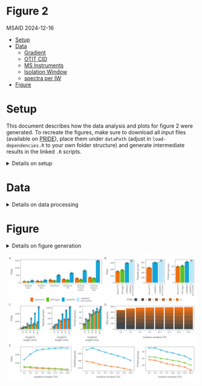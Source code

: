 # Figure 2
MSAID
2024-12-16

- [Setup](#setup)
- [Data](#data)
  - [Gradient](#gradient)
  - [OTIT CID](#otit-cid)
  - [MS Instruments](#ms-instruments)
  - [Isolation Window](#isolation-window)
  - [spectra per IW](#spectra-per-iw)
- [Figure](#figure)

# Setup

This document describes how the data analysis and plots for figure 2
were generated. To recreate the figures, make sure to download all input
files (available on
[PRIDE](https://www.ebi.ac.uk/pride/archive?keyword=PXD053241)), place
them under `dataPath` (adjust in `load-dependencies.R` to your own
folder structure) and generate intermediate results in the linked `.R`
scripts.

<details>
<summary>
Details on setup
</summary>

``` r
suppressMessages(source(here::here("scripts/load-dependencies.R")))
suppressMessages(source(here::here("scripts/data-ids.R")))
msaid_SE <- c("Sequest HT" = msaid_orange,
              "MSFragger" = msaid_green,
              "CHIMERYS" = msaid_blue,
              "CHIMERYS\ntop 15 peaks" = msaid_lightblue)

path <- file.path(here::here(), "figure-2")
figurePath <- file.path(dataPath, "data/figure-2")
```

</details>

# Data

<details>
<summary>
Details on data processing
</summary>

All `.csv` input files were generated using the `readIds(...)` function
reading search engine results (`.pdResult` files and MSFragger output
folders).

## Gradient

``` r
data_gradient <- fread(file.path(figurePath, "figure-2C-Gradient.csv"))
data_gradient[, condition_SE := factor(gsub("^.*_(.)$", "\\1", studies),
                                       levels = c("S", "M", "C"),
                                       labels = c("Sequest HT", "MSFragger", "CHIMERYS"))]
data_gradient[, condition_gradient := factor(gsub("^(.*)_.$", "\\1", studies),
                                       levels = c("015min", "030min", "060min", "090min", "120min"),
                                       labels = c("15", "30", "60", "90", "120"))]

p_gradient_psm <- ggplot(data_gradient[!is.na(psms_FDR)],
                         aes(x=condition_gradient, y=psms_FDR, fill=condition_SE)) +
  geom_bar(stat = "summary", fun = mean, position = "dodge") +
  geom_jitter(shape = 1L, position = position_jitterdodge(0.1, 0, 0.9), show.legend = F) +
  scale_y_continuous(labels = label_number(scale_cut = cut_short_scale())) +
  scale_fill_manual(NULL, values = msaid_SE) +
  xlab("Gradient\nlength [min]") + ylab("PSMs") +
  theme(legend.position = "none") +
  theme_tilt_xaxis(90, T)

p_gradient_pep <- ggplot(data_gradient[!is.na(peptideGroups_FDR)],
                         aes(x=condition_gradient, y=peptideGroups_FDR, fill=condition_SE)) +
  geom_bar(stat = "summary", fun = mean, position = "dodge") +
  geom_jitter(shape = 1L, position = position_jitterdodge(0.1, 0, 0.9)) +
  scale_y_continuous(labels = label_number(scale_cut = cut_short_scale())) +
  scale_fill_manual(NULL, values = msaid_SE) +
  xlab("Gradient\nlength [min]") + ylab("Peptide groups") +
  theme(legend.position = "none") +
  theme_tilt_xaxis(90, T)

p_gradient_prot <- ggplot(data_gradient[!is.na(proteinGroups_FDR)],
                          aes(x=condition_gradient, y=proteinGroups_FDR, fill=condition_SE)) +
  geom_bar(stat = "summary", fun = mean, position = "dodge") +
  geom_jitter(shape = 1L, position = position_jitterdodge(0.1, 0, 0.9)) +
  scale_y_continuous(labels = label_number(scale_cut = cut_short_scale())) +
  scale_fill_manual(NULL, values = msaid_SE) +
  xlab("Gradient\nlength [min]") + ylab("Protein groups") +
  theme(legend.position = "none") +
  theme_tilt_xaxis(90, T)
```

## OTIT CID

``` r
data_OTITCID <- fread(file.path(figurePath, "figure-2B-CID.csv"))
data_OTITCID[, condition_SE := factor(studies,
                                      levels = c("S", "M", "C", "C_Top15"),
                                      labels = c("Sequest HT", "MSFragger",
                                                 "CHIMERYS", "CHIMERYS\ntop 15 peaks"))]

p_iontrap_psm <- ggplot(data_OTITCID[!is.na(psms_FDR)],
                        aes(x=condition_SE, y=psms_FDR, fill=condition_SE)) +
  geom_bar(stat = "summary", fun = mean, position = "dodge") +
  geom_point(shape = 1L, show.legend = F) +
  scale_y_continuous(labels = label_number(scale_cut = cut_short_scale())) +
  scale_fill_manual(NULL, values = msaid_SE) +
  xlab(NULL) + ylab("PSMs") + theme(legend.position = "none") +
  theme_tilt_xaxis(90, T)

p_iontrap_pep <- ggplot(data_OTITCID[!is.na(peptideGroups_FDR)],
                        aes(x=condition_SE, y=peptideGroups_FDR, fill=condition_SE)) +
  geom_bar(stat = "summary", fun = mean, position = "dodge") +
  geom_point(shape = 1L) +
  scale_y_continuous(labels = label_number(scale_cut = cut_short_scale())) +
  scale_fill_manual(NULL, values = msaid_SE) +
  xlab(NULL) + ylab("Peptide groups") + theme(legend.position = "none") +
  theme_tilt_xaxis(90, T)

p_iontrap_prot <- ggplot(data_OTITCID[!is.na(proteinGroups_FDR)],
                         aes(x=condition_SE, y=proteinGroups_FDR, fill=condition_SE)) +
  geom_bar(stat = "summary", fun = mean, position = "dodge") +
  geom_point(shape = 1L) +
  scale_y_continuous(labels = label_number(scale_cut = cut_short_scale())) +
  scale_fill_manual(NULL, values = msaid_SE) +
  xlab(NULL) + ylab("Protein groups") + theme(legend.position = "none") +
  theme_tilt_xaxis(90, T)

seq_psm <- data_OTITCID[condition_SE=="Sequest HT", psms_FDR]
data_OTITCID[, .(condition_SE, round((psms_FDR-seq_psm)/seq_psm, 2))]
```

                 condition_SE    V2
                       <fctr> <num>
    1:               CHIMERYS  0.74
    2: CHIMERYS\ntop 15 peaks  0.94
    3:             Sequest HT  0.00
    4:              MSFragger  0.12

``` r
seq_pep <- data_OTITCID[condition_SE=="Sequest HT", peptideGroups_FDR]
data_OTITCID[, .(condition_SE, round((peptideGroups_FDR-seq_pep)/seq_pep, 2))]
```

                 condition_SE    V2
                       <fctr> <num>
    1:               CHIMERYS  0.35
    2: CHIMERYS\ntop 15 peaks  0.47
    3:             Sequest HT  0.00
    4:              MSFragger    NA

``` r
seq_prot <- data_OTITCID[condition_SE=="Sequest HT", proteinGroups_FDR]
data_OTITCID[, .(condition_SE, round((proteinGroups_FDR-seq_prot)/seq_prot, 2))]
```

                 condition_SE    V2
                       <fctr> <num>
    1:               CHIMERYS  0.30
    2: CHIMERYS\ntop 15 peaks  0.37
    3:             Sequest HT  0.00
    4:              MSFragger  0.06

## MS Instruments

``` r
data_MS <- fread(file.path(figurePath, "figure-2A-Instruments.csv"))
data_MS[, condition_SE := factor(gsub("^.*_(.)$", "\\1", studies),
                                 levels = c("S", "M", "C"),
                                 labels = c("Sequest HT", "MSFragger", "CHIMERYS"))]
MS_labels <- c("Orbitrap\nVelos", "Orbitrap\nElite",
               "Q Exactive", "Q Exactive\nHF",
               "Orbitrap\nFusion\nLumos", "Orbitrap\nExploris\n480")
data_MS[, condition_MS := factor(gsub("^._(.*)_.$", "\\1", studies),
                                 levels = c("Velos", "Elite", "QE", "HF", "Lumos", "Exploris"),
                                 labels = MS_labels)]

p_instruments_pep <- ggplot(data_MS[!is.na(psms_FDR)],
                            aes(x=condition_MS, y=psms_FDR, fill=condition_SE)) +
  geom_bar(stat = "summary", fun = mean, position = "dodge") +
  geom_jitter(shape = 1L, position = position_jitterdodge(0.1, 0, 0.9)) +
  scale_y_continuous(labels = label_number(scale_cut = cut_short_scale())) +
  scale_fill_manual(NULL, values = msaid_SE) +
  xlab(NULL) + ylab("PSMs") + theme(legend.position = "none")
```

## Isolation Window

``` r
data_IW_C <- fread(file.path(figurePath, "figure-2E-wwDDA_60min_C.csv"))
data_IW_S <- fread(file.path(figurePath, "figure-2E-wwDDA_60min_S.csv"))
data_IW_M <- fread(file.path(figurePath, "figure-2E-wwDDA_60min_M.csv"))

data_IW <- rbind(cbind(condition_SE = "Sequest HT", data_IW_S),
                 cbind(condition_SE = "MSFragger", data_IW_M),
                 cbind(condition_SE = "CHIMERYS", data_IW_C),
                 fill=T)

data_IW[, condition_SE := factor(condition_SE,
                                 levels = c("Sequest HT", "MSFragger", "CHIMERYS"))]

IW_levels <- c("1.4", "3.4", "6.4", "8.4", "10.4", "12.4", "15.4", "20.4")
data_IW[, condition_IW := factor(studies, levels = IW_levels)]

p_IW_psms <- ggplot(data_IW[!is.na(psms_FDR)],
                    aes(x=condition_IW, y=psms_FDR, group=condition_SE, color=condition_SE)) +
  geom_line() +
  geom_point(shape = 1L) +
  scale_y_continuous(labels = label_number(scale_cut = cut_short_scale())) +
  scale_color_manual(NULL, values = msaid_SE) +
  xlab("Isolation window [Th]") + ylab("PSMs") + theme(legend.position = "none")

p_IW_pep <- ggplot(data_IW[!is.na(peptideGroups_FDR)],
                   aes(x=condition_IW, y=peptideGroups_FDR, group=condition_SE, color=condition_SE)) +
  geom_line() +
  geom_point(shape = 1L) +
  scale_y_continuous(labels = label_number(scale_cut = cut_short_scale())) +
  scale_color_manual(NULL, values = msaid_SE) +
  xlab("Isolation window [Th]") + ylab("Peptide groups") + theme(legend.position = "none")

p_IW_prot <- ggplot(data_IW[!is.na(proteinGroups_FDR)],
                    aes(x=condition_IW, y=proteinGroups_FDR, group=condition_SE, color=condition_SE)) +
  geom_line() +
  geom_point(shape = 1L) +
  scale_y_continuous(labels = label_number(scale_cut = cut_short_scale())) +
  scale_color_manual(NULL, values = msaid_SE) +
  xlab("Isolation window [Th]") + ylab("Protein groups") + theme(legend.position = "none")
```

## spectra per IW

[R code to generate input file
`figure-2D-spectra-per-IW.csv`](spectra-per-IW.R)

``` r
count_spectra <- fread(file.path(figurePath, "figure-2D-spectra-per-IW.csv"))
IW_labels <- c("1.4", "3.4", "6.4", "8.4", "10.4", "12.4", "15.4", "20.4")
count_spectra[, condition_IW := factor(condition_IW, IW_labels)]
count_psms_labels <- c("≥7", 6:1)
count_spectra[, counts_PSMs := factor(counts_PSMs, count_psms_labels)]

count_psms_labels_n <- count_spectra[, uniqueN(counts_PSMs)]
msaid_col_grad <- msaid_gradient_2b(count_psms_labels_n)[count_psms_labels_n:1]
p_IW_spectra <- ggplot(count_spectra, aes(x=condition_IW, y=N, fill=counts_PSMs)) +
  geom_bar(stat = "identity") +
  scale_y_continuous(labels = label_number(scale_cut = cut_short_scale())) +
  scale_fill_manual("PSMs", values = msaid_col_grad) +
  theme(legend.position = "none") +
  xlab("Isolation window [Th]") + ylab("MS2 spectra")
```

</details>

# Figure

<details>
<summary>
Details on figure generation
</summary>

``` r
p_legend_a <-
  ggdraw(get_plot_component(p_iontrap_psm + theme(legend.position = "top"),
                            'guide-box-top', return_all = TRUE))
p_legend_b <-
  ggdraw(get_plot_component(p_IW_spectra + theme(legend.position = "top") +
                                          guides(fill = guide_legend(ncol = 7, reverse = T)),
                            'guide-box-top', return_all = TRUE))

layout_annotation <- list(c("A", "B", "", "", "", "", "C", "", "", "D", "E", "", ""))
layout_design <- "1112AB\nCCCDDD\nEFGHHH\nIIJJKK"

p_applications <- p_instruments_pep + p_iontrap_psm + p_iontrap_pep + p_iontrap_prot +
  p_legend_a + p_legend_b +
  p_gradient_psm + p_gradient_pep + p_gradient_prot + p_IW_spectra +
  p_IW_psms + p_IW_pep + p_IW_prot +
  plot_layout(heights = c(1, 0.2, 1, 1), design = layout_design) +
  plot_annotation(tag_levels = layout_annotation)

ggsave2(file.path(path, "figure-2.pdf"), plot = p_applications,
        width = 180, height = 120, units = "mm", device = cairo_pdf)
ggsave2(file.path(path, "figure-2.png"), plot = p_applications,
        width = 180, height = 120, units = "mm")
```

</details>

![figure-2](figure-2.png)
